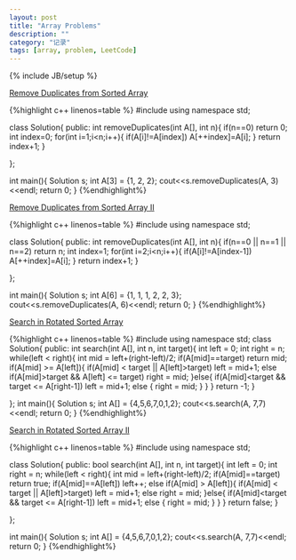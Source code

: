 ```yaml
---
layout: post
title: "Array Problems"
description: ""
category: "记录"
tags: [array, problem, LeetCode]
---
```

{% include JB/setup %}


[Remove Duplicates from Sorted Array](https://oj.leetcode.com/problems/remove-duplicates-from-sorted-array/)

{%highlight c++  linenos=table %}
#include <iostream>
using namespace std;

class Solution{
	public:
		int removeDuplicates(int A[], int n){
			if(n==0) return 0;
			int index=0;
			for(int i=1;i<n;i++){
				if(A[i]!=A[index])
					A[++index]=A[i];
			}
			return index+1;
		}

};

int main(){
	Solution s;
	int A[3] = {1, 2, 2};
	cout<<s.removeDuplicates(A, 3)<<endl;
	return 0;
}
{%endhighlight%}



[Remove Duplicates from Sorted Array II ](https://oj.leetcode.com/problems/remove-duplicates-from-sorted-array-ii/)

{%highlight c++  linenos=table %}
#include <iostream>
using namespace std;

class Solution{
	public:
		int removeDuplicates(int A[], int n){
			if(n==0 || n==1 || n==2) return n;
			int index=1;
			for(int i=2;i<n;i++){
				if(A[i]!=A[index-1])
					A[++index]=A[i];
			}
			return index+1;
		}

};

int main(){
	Solution s;
	int A[6] = {1, 1, 1, 2, 2, 3};
	cout<<s.removeDuplicates(A, 6)<<endl;
	return 0;
}
{%endhighlight%}

[Search in Rotated Sorted Array](https://oj.leetcode.com/problems/search-in-rotated-sorted-array/)

{%highlight c++  linenos=table %}
#include <iostream>
using namespace std;
class Solution{
	public:
		int search(int A[], int n, int target){
			int left = 0;
			int right = n;
			while(left < right){
				int mid = left+(right-left)/2;
				if(A[mid]==target)
					return mid;
				if(A[mid] >= A[left]){
					if(A[mid] < target || A[left]>target)
						left = mid+1;
					else if(A[mid]>target && A[left] <= target)
						right = mid;
				}else{
					if(A[mid]<target && target <= A[right-1])
						left = mid+1;
					else {
						right = mid;
					}
				}
			}
			return -1;
		}

};
int main(){
	Solution s;
	int A[] = {4,5,6,7,0,1,2};
	cout<<s.search(A, 7,7)<<endl;
	return 0;
}
{%endhighlight%}


[Search in Rotated Sorted Array II](https://oj.leetcode.com/problems/search-in-rotated-sorted-array-ii/)

{%highlight c++  linenos=table %}
#include <iostream>
using namespace std;

class Solution{
	public:
		bool search(int A[], int n, int target){
			int left = 0;
			int right = n;
			while(left < right){
				int mid = left+(right-left)/2;
				if(A[mid]==target)
					return true;
				if(A[mid]==A[left])
					left++;
				else if(A[mid] > A[left]){
					if(A[mid] < target || A[left]>target)
						left = mid+1;
					else
						right = mid;
				}else{
					if(A[mid]<target && target <= A[right-1])
						left = mid+1;
					else {
						right = mid;
					}
				}
			}
			return false;
		}

};


int main(){
	Solution s;
	int A[] = {4,5,6,7,0,1,2};
	cout<<s.search(A, 7,7)<<endl;
	return 0;
}
{%endhighlight%}
